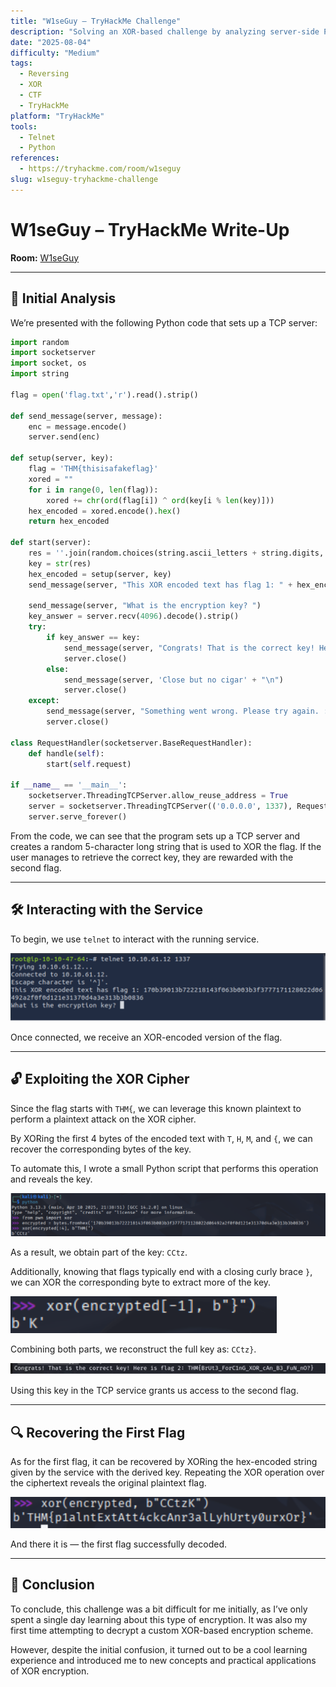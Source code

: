 ```yaml
---
title: "W1seGuy – TryHackMe Challenge"
description: "Solving an XOR-based challenge by analyzing server-side Python code and performing a plaintext attack."
date: "2025-08-04"
difficulty: "Medium"
tags:
  - Reversing
  - XOR
  - CTF
  - TryHackMe
platform: "TryHackMe"
tools:
  - Telnet
  - Python
references:
  - https://tryhackme.com/room/w1seguy
slug: w1seguy-tryhackme-challenge
---
```


# W1seGuy – TryHackMe Write-Up  
**Room:** [W1seGuy](https://tryhackme.com/room/w1seguy)

---

## 🧠 Initial Analysis

We’re presented with the following Python code that sets up a TCP server:

```python
import random 
import socketserver 
import socket, os 
import string 

flag = open('flag.txt','r').read().strip() 

def send_message(server, message): 
    enc = message.encode() 
    server.send(enc) 

def setup(server, key): 
    flag = 'THM{thisisafakeflag}' 
    xored = "" 
    for i in range(0, len(flag)): 
        xored += chr(ord(flag[i]) ^ ord(key[i % len(key)])) 
    hex_encoded = xored.encode().hex() 
    return hex_encoded 

def start(server): 
    res = ''.join(random.choices(string.ascii_letters + string.digits, k=5)) 
    key = str(res) 
    hex_encoded = setup(server, key) 
    send_message(server, "This XOR encoded text has flag 1: " + hex_encoded + "\n") 
    
    send_message(server, "What is the encryption key? ") 
    key_answer = server.recv(4096).decode().strip() 
    try: 
        if key_answer == key: 
            send_message(server, "Congrats! That is the correct key! Here is flag 2: " + flag + "\n") 
            server.close() 
        else: 
            send_message(server, 'Close but no cigar' + "\n") 
            server.close() 
    except: 
        send_message(server, "Something went wrong. Please try again. :)\n") 
        server.close() 

class RequestHandler(socketserver.BaseRequestHandler): 
    def handle(self): 
        start(self.request) 

if __name__ == '__main__': 
    socketserver.ThreadingTCPServer.allow_reuse_address = True 
    server = socketserver.ThreadingTCPServer(('0.0.0.0', 1337), RequestHandler) 
    server.serve_forever()
```

From the code, we can see that the program sets up a TCP server and creates a random 5-character long string that is used to XOR the flag. If the user manages to retrieve the correct key, they are rewarded with the second flag.

---

## 🛠️ Interacting with the Service

To begin, we use `telnet` to interact with the running service.

![Step 1](Capture/W1seGuy/W1.PNG)

Once connected, we receive an XOR-encoded version of the flag.

---

## 🔓 Exploiting the XOR Cipher

Since the flag starts with `THM{`, we can leverage this known plaintext to perform a plaintext attack on the XOR cipher.

By XORing the first 4 bytes of the encoded text with `T`, `H`, `M`, and `{`, we can recover the corresponding bytes of the key.

To automate this, I wrote a small Python script that performs this operation and reveals the key.

![Step 2](Capture/W1seGuy/W2.PNG)

As a result, we obtain part of the key: `CCtz`.

Additionally, knowing that flags typically end with a closing curly brace `}`, we can XOR the corresponding byte to extract more of the key.

![Step 3](Capture/W1seGuy/W3.PNG)

Combining both parts, we reconstruct the full key as: `CCtz}`.

![Step 4](Capture/W1seGuy/W4.PNG)

Using this key in the TCP service grants us access to the second flag.

---

## 🔍 Recovering the First Flag

As for the first flag, it can be recovered by XORing the hex-encoded string given by the service with the derived key. Repeating the XOR operation over the ciphertext reveals the original plaintext flag.

![Step 5](Capture/W1seGuy/W5.PNG)

And there it is — the first flag successfully decoded.

---

## 📝 Conclusion

To conclude, this challenge was a bit difficult for me initially, as I’ve only spent a single day learning about this type of encryption. It was also my first time attempting to decrypt a custom XOR-based encryption scheme.

However, despite the initial confusion, it turned out to be a cool learning experience and introduced me to new concepts and practical applications of XOR encryption.
